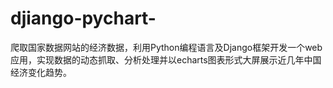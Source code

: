 # djiango-pychart-
爬取国家数据网站的经济数据，利用Python编程语言及Django框架开发一个web应用，实现数据的动态抓取、分析处理并以echarts图表形式大屏展示近几年中国经济变化趋势。
